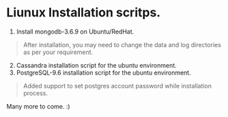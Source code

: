 # Liunux Installation scritps.
1. Install mongodb-3.6.9 on Ubuntu/RedHat.
> After installation, you may need to change the data and log directories as per your requirement.
2. Cassandra installation script for the ubuntu environment.
3. PostgreSQL-9.6 installation script for the ubuntu environment.
> Added support to set postgres account password while installation process.

Many more to come. :) 
